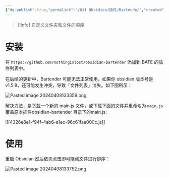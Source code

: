 ```yaml
---
{"dg-publish":true,"permalink":"/011 Obsidian/插件/Bartende/","created":"2024-04-08T13:29:55.782+08:00","updated":"2024-06-01T10:49:08.766+08:00"}
---
```


>[!info] 自定义文件夹和文件的顺序
# 安装

将 `https://github.com/nothingislost/obsidian-bartender` 添加到 BATE 的插件列表中。

在后续的更新中，Bartender 可能无法正常使用，如果你 obsidian 版本号是v1.5.8，还可能发生冲突，导致「文件列表」消失。如下图所示：

![Pasted image 20240408133359.png](/img/user/$/$Sys999%20Attachment/Pasted%20image%2020240408133359.png)

解决方法，是[下载](https://github.com/nothingislost/obsidian-bartender/files/14384002/obsidian-bartender.zip)一个新的 main.js 文件，或下载下面的文件并重命名为 `main.js` 覆盖原本插件obsidian-bartender 目录下的main.js:

![[4326e8e1-f94f-4ab6-a1ec-96c61fae000c.js]]
# 使用

重启 Obsidian 然后依次点击即可拖动文件进行排序：

![Pasted image 20240408133752.png](/img/user/$/$Sys999%20Attachment/Pasted%20image%2020240408133752.png)